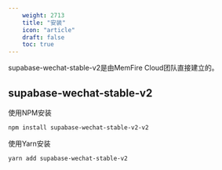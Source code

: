 ```yaml
---
    weight: 2713
    title: "安装"
    icon: "article"
    draft: false
    toc: true
---
```





supabase-wechat-stable-v2是由MemFire Cloud团队直接建立的。


## supabase-wechat-stable-v2

使用NPM安装

```bash
npm install supabase-wechat-stable-v2-v2
```

使用Yarn安装

```bash
yarn add supabase-wechat-stable-v2
```

